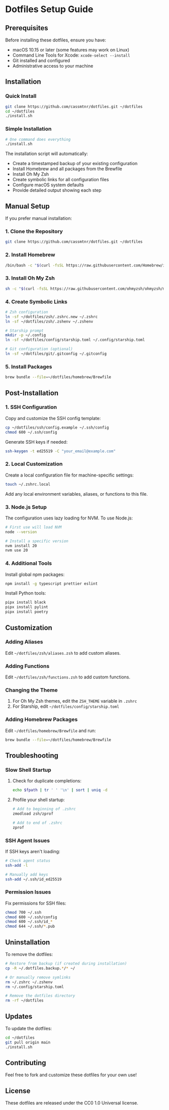# Dotfiles Setup Guide

## Prerequisites

Before installing these dotfiles, ensure you have:

- macOS 10.15 or later (some features may work on Linux)
- Command Line Tools for Xcode: `xcode-select --install`
- Git installed and configured
- Administrative access to your machine

## Installation

### Quick Install

```bash
git clone https://github.com/cassmtnr/dotfiles.git ~/dotfiles
cd ~/dotfiles
./install.sh
```

### Simple Installation

```bash
# One command does everything
./install.sh
```

The installation script will automatically:
- Create a timestamped backup of your existing configuration
- Install Homebrew and all packages from the Brewfile
- Install Oh My Zsh
- Create symbolic links for all configuration files
- Configure macOS system defaults
- Provide detailed output showing each step

## Manual Setup

If you prefer manual installation:

### 1. Clone the Repository

```bash
git clone https://github.com/cassmtnr/dotfiles.git ~/dotfiles
```

### 2. Install Homebrew

```bash
/bin/bash -c "$(curl -fsSL https://raw.githubusercontent.com/Homebrew/install/HEAD/install.sh)"
```

### 3. Install Oh My Zsh

```bash
sh -c "$(curl -fsSL https://raw.githubusercontent.com/ohmyzsh/ohmyzsh/master/tools/install.sh)"
```

### 4. Create Symbolic Links

```bash
# Zsh configuration
ln -sf ~/dotfiles/zsh/.zshrc.new ~/.zshrc
ln -sf ~/dotfiles/zsh/.zshenv ~/.zshenv

# Starship prompt
mkdir -p ~/.config
ln -sf ~/dotfiles/config/starship.toml ~/.config/starship.toml

# Git configuration (optional)
ln -sf ~/dotfiles/git/.gitconfig ~/.gitconfig
```

### 5. Install Packages

```bash
brew bundle --file=~/dotfiles/homebrew/Brewfile
```

## Post-Installation

### 1. SSH Configuration

Copy and customize the SSH config template:

```bash
cp ~/dotfiles/ssh/config.example ~/.ssh/config
chmod 600 ~/.ssh/config
```

Generate SSH keys if needed:

```bash
ssh-keygen -t ed25519 -C "your_email@example.com"
```

### 2. Local Customization

Create a local configuration file for machine-specific settings:

```bash
touch ~/.zshrc.local
```

Add any local environment variables, aliases, or functions to this file.

### 3. Node.js Setup

The configuration uses lazy loading for NVM. To use Node.js:

```bash
# First use will load NVM
node --version

# Install a specific version
nvm install 20
nvm use 20
```

### 4. Additional Tools

Install global npm packages:

```bash
npm install -g typescript prettier eslint
```

Install Python tools:

```bash
pipx install black
pipx install pylint
pipx install poetry
```

## Customization

### Adding Aliases

Edit `~/dotfiles/zsh/aliases.zsh` to add custom aliases.

### Adding Functions

Edit `~/dotfiles/zsh/functions.zsh` to add custom functions.

### Changing the Theme

1. For Oh My Zsh themes, edit the `ZSH_THEME` variable in `.zshrc`
2. For Starship, edit `~/dotfiles/config/starship.toml`

### Adding Homebrew Packages

Edit `~/dotfiles/homebrew/Brewfile` and run:

```bash
brew bundle --file=~/dotfiles/homebrew/Brewfile
```

## Troubleshooting

### Slow Shell Startup

1. Check for duplicate completions:
   ```bash
   echo $fpath | tr ' ' '\n' | sort | uniq -d
   ```

2. Profile your shell startup:
   ```bash
   # Add to beginning of .zshrc
   zmodload zsh/zprof
   
   # Add to end of .zshrc
   zprof
   ```

### SSH Agent Issues

If SSH keys aren't loading:

```bash
# Check agent status
ssh-add -l

# Manually add keys
ssh-add ~/.ssh/id_ed25519
```

### Permission Issues

Fix permissions for SSH files:

```bash
chmod 700 ~/.ssh
chmod 600 ~/.ssh/config
chmod 600 ~/.ssh/id_*
chmod 644 ~/.ssh/*.pub
```

## Uninstallation

To remove the dotfiles:

```bash
# Restore from backup (if created during installation)
cp -R ~/.dotfiles.backup.*/* ~/

# Or manually remove symlinks
rm ~/.zshrc ~/.zshenv
rm ~/.config/starship.toml

# Remove the dotfiles directory
rm -rf ~/dotfiles
```

## Updates

To update the dotfiles:

```bash
cd ~/dotfiles
git pull origin main
./install.sh
```

## Contributing

Feel free to fork and customize these dotfiles for your own use!

## License

These dotfiles are released under the CC0 1.0 Universal license.